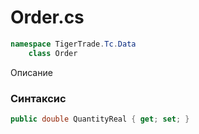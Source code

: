 
# Order.cs
```csharp
namespace TigerTrade.Tc.Data  
    class Order
```

Описание

### Синтаксис
```csharp
public double QuantityReal { get; set; }
```
